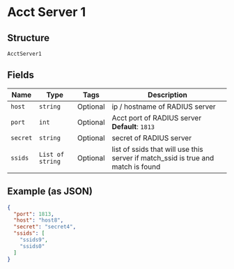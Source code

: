 
# Acct Server 1

## Structure

`AcctServer1`

## Fields

| Name | Type | Tags | Description |
|  --- | --- | --- | --- |
| `host` | `string` | Optional | ip / hostname of RADIUS server |
| `port` | `int` | Optional | Acct port of RADIUS server<br>**Default**: `1813` |
| `secret` | `string` | Optional | secret of RADIUS server |
| `ssids` | `List of string` | Optional | list of ssids that will use this server if match_ssid is true and match is found |

## Example (as JSON)

```json
{
  "port": 1813,
  "host": "host8",
  "secret": "secret4",
  "ssids": [
    "ssids9",
    "ssids0"
  ]
}
```

